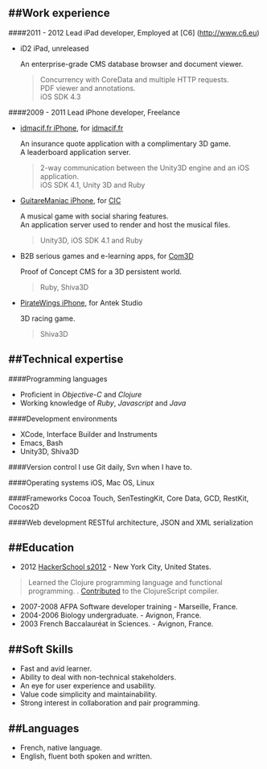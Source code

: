 
##Work experience
---
####2011 - 2012 Lead iPad developer, Employed at [C6] (http://www.c6.eu)

- iD2 iPad, unreleased

	An enterprise-grade CMS database browser and document viewer.
	> Concurrency with CoreData and multiple HTTP requests.  
	> PDF viewer and annotations.  
	> iOS SDK 4.3

####2009 - 2011 Lead iPhone developer, Freelance

- [idmacif.fr iPhone](http://itunes.apple.com/fr/app/idmacif-fr/id406130062?mt=8), for [idmacif.fr](http://www.idmacif.fr)

	An insurance quote application with a complimentary 3D game.  
	A leaderboard application server.
	> 2-way communication between the Unity3D engine and an iOS application.  
	> iOS SDK 4.1, Unity 3D and Ruby

- [GuitareManiac iPhone](http://itunes.apple.com/fr/app/guitare-maniac/id375690457?mt=8), for [CIC](https://www.cic.fr/fr/)

	A musical game with social sharing features.  
	An application server used to render and host the musical files.

	> Unity3D, iOS SDK 4.1 and Ruby

- B2B serious games and e-learning apps, for [Com3D](http://com3d.fr)

	Proof of Concept CMS for a 3D persistent world.

	> Ruby, Shiva3D

- [PirateWings iPhone](http://www.pirate-wings.com), for Antek Studio

	3D racing game.

	> Shiva3D

##Technical expertise
---
####Programming languages
- Proficient in *Objective-C* and *Clojure*
- Working knowledge of *Ruby*, *Javascript* and *Java*

####Development environments
- XCode, Interface Builder and Instruments
- Emacs, Bash
- Unity3D, Shiva3D

####Version control
I use Git daily, Svn when I have to.

####Operating systems
iOS, Mac OS, Linux

####Frameworks
Cocoa Touch, SenTestingKit, Core Data, GCD, RestKit, Cocos2D

####Web development
RESTful architecture, JSON and XML serialization

##Education
---
- 2012 [HackerSchool s2012](http://www.hackerschool.com) - New York City, United States.
> Learned the Clojure programming language and functional programming. .
> [Contributed](http://clojure.org/contributing) to the ClojureScript compiler.  
- 2007-2008 AFPA Software developer training - Marseille, France.  
- 2004-2006 Biology undergraduate. - Avignon, France.  
- 2003 French Baccalauréat in Sciences. - Avignon, France.  

##Soft Skills
---
- Fast and avid learner.
- Ability to deal with non-technical stakeholders.
- An eye for user experience and usability.
- Value code simplicity and maintainability.
- Strong interest in collaboration and pair programming.

##Languages
---
- French, native language.
- English, fluent both spoken and written.
